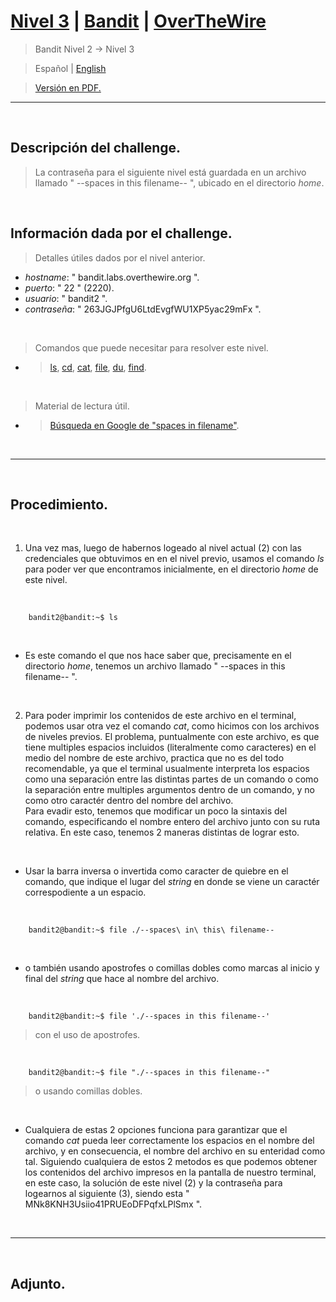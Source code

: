 
# [Nivel 3](https://overthewire.org/wargames/bandit/bandit3.html) | [Bandit](https://overthewire.org/wargames/bandit/) | [OverTheWire](https://overthewire.org/wargames/)
> Bandit Nivel 2 → Nivel 3

> Español | [English](https://github.com/frandausmeier/CTF_Write-Ups/blob/main/OverTheWire/Bandit/Level_3/level-3_bandit_overthewire_eng.md)

> [Versión en PDF.](https://github.com/frandausmeier/CTF_Write-Ups/blob/main/OverTheWire/Bandit/Level_3/nivel-3_bandit_overthewire_esp.pdf)

-----

<br>

## Descripción del challenge.
> La contraseña para el siguiente nivel está guardada en un archivo llamado " --spaces in this filename-- ", ubicado en el directorio _home_.

<br>

## Información dada por el challenge.
> Detalles útiles dados por el nivel anterior.
- _hostname_: " bandit.labs.overthewire.org ".
- _puerto_: " 22 " (2220).
- _usuario_: " bandit2 ".
- _contraseña_: " 263JGJPfgU6LtdEvgfWU1XP5yac29mFx ".

<br>

> Comandos que puede necesitar para resolver este nivel.
- > [ls](https://manpages.ubuntu.com/manpages/noble/man1/ls.1.html),  [cd](https://manpages.ubuntu.com/manpages/noble/man1/cd.1posix.html),  [cat](https://manpages.ubuntu.com/manpages/noble/man1/cat.1.html),  [file](https://manpages.ubuntu.com/manpages/noble/man1/file.1.html),  [du](https://manpages.ubuntu.com/manpages/noble/man1/du.1.html),  [find](https://manpages.ubuntu.com/manpages/noble/man1/find.1.html).

<br>

> Material de lectura útil.
- > [Búsqueda en Google de "spaces in filename"](https://www.google.com/search?q=spaces+in+filename).

<br>

-----

<br>

## Procedimiento.


<br>

1. Una vez mas, luego de habernos logeado al nivel actual (2) con las credenciales que obtuvimos en en el nivel previo, usamos el comando _ls_ para poder ver que encontramos inicialmente, en el directorio _home_ de este nivel.

<br>

```
	bandit2@bandit:~$ ls
```

<br>

- Es este comando el que nos hace saber que, precisamente en el directorio _home_, tenemos un archivo llamado " --spaces in this filename-- ".

<br>

2. Para poder imprimir los contenidos de este archivo en el terminal, podemos usar otra vez el comando _cat_, como hicimos con los archivos de niveles previos. El problema, puntualmente con este archivo, es que tiene multiples espacios incluidos (literalmente como caracteres) en el medio del nombre de este archivo, practica que no es del todo recomendable, ya que el terminal usualmente interpreta los espacios como una separación entre las distintas partes de un comando o como la separación entre multiples argumentos dentro de un comando, y no como otro caractér dentro del nombre del archivo.\
Para evadir esto, tenemos que modificar un poco la sintaxis del comando, especificando el nombre entero del archivo junto con su ruta relativa. En este caso, tenemos 2 maneras distintas de lograr esto. 

<br>

- Usar la barra inversa o invertida como caracter de quiebre en el comando, que indique el lugar del _string_ en donde se viene un caractér correspodiente a un espacio.

<br>

```
	bandit2@bandit:~$ file ./--spaces\ in\ this\ filename--
```
<br>

- o también usando apostrofes o comillas dobles como marcas al inicio y final del _string_ que hace al nombre del archivo.

<br>

```
	bandit2@bandit:~$ file './--spaces in this filename--'
```
> con el uso de apostrofes.

<br>

```
	bandit2@bandit:~$ file "./--spaces in this filename--"
```
> o usando comillas dobles.

<br>

* Cualquiera de estas 2 opciones funciona para garantizar que el comando _cat_ pueda leer correctamente los espacios en el nombre del archivo, y en consecuencia, el nombre del archivo en su enteridad como tal. Siguiendo cualquiera de estos 2 metodos es que podemos obtener los contenidos del archivo impresos en la pantalla de nuestro terminal, en este caso, la solución de este nivel (2) y la contraseña para logearnos al siguiente (3), siendo esta " MNk8KNH3Usiio41PRUEoDFPqfxLPlSmx ".

<br> 

---

<br>

## Adjunto.

<br>

<p align="center">
  <img src="./attachments/level-3_bandit_overthewire.gif>
</p>

<br>

----
